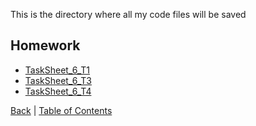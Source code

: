 
This is the directory where all my code files will be saved

## Homework

* [TaskSheet_6_T1](tasksheet6_1.py)
* [TaskSheet_6_T3](tasksheet6_3.py)
* [TaskSheet_6_T4](tasksheet6_4.py)




[Back](../Readme.md) |
[Table of Contents](../../TableOfContents.md) 

